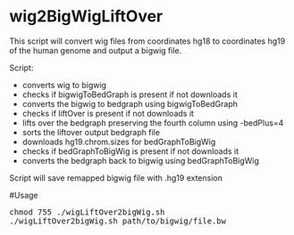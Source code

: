 # wig2BigWigLiftOver

This script will convert wig files from coordinates hg18 to coordinates hg19 of the human genome and output a bigwig file.

Script:
- converts wig to bigwig
- checks if bigwigToBedGraph is present if not downloads it
- converts the bigwig to bedgraph using bigwigToBedGraph
- checks if liftOver is present if not downloads it
- lifts over the bedgraph preserving the fourth column using -bedPlus=4
- sorts the liftover output bedgraph file
- downloads hg19.chrom.sizes for bedGraphToBigWig
- checks if bedGraphToBigWig is present if not downloads it
- converts the bedgraph back to bigwig using bedGraphToBigWig

Script will save remapped bigwig file with .hg19 extension

#Usage

<pre>
chmod 755 ./wigLiftOver2bigWig.sh
./wigLiftOver2bigWig.sh path/to/bigwig/file.bw
</pre>
